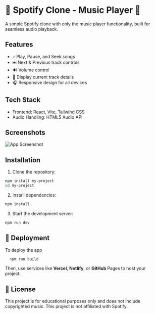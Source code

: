  
# 🎵 Spotify Clone - Music Player 🎵

A simple Spotify clone with only the music player functionality, built for seamless audio playback.


## Features

- 🎶 Play, Pause, and Seek songs
- ⏭️ Next & Previous track controls
- 🔊 Volume control   
- 📜 Display current track details  
- 🎧 Responsive design for all devices  
  

## Tech Stack

- Frontend: React, Vite, Tailwind CSS
- Audio Handling: HTML5 Audio API


## Screenshots

![App Screenshot](https://via.placeholder.com/468x300?text=App+Screenshot+Here)


## Installation

1. Clone the repository:

```bash
npm install my-project
cd my-project
```
2. Install dependencies:

```bash
npm install
```
3. Start the development server:

```bash
npm run dev
```

## 🚀 Deployment

To deploy the app

```bash
  npm run build
```

Then, use services like **Vercel**, **Netlify**, or **GitHub** Pages to host your project.


## 📜 License

This project is for educational purposes only and does not include copyrighted music.
This project is not affiliated with Spotify.

